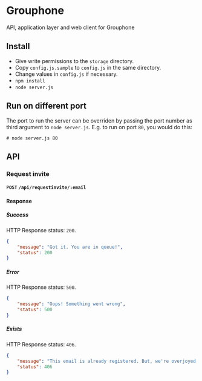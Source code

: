 # Grouphone

API, application layer and web client for Grouphone

## Install

- Give write permissions to the `storage` directory.
- Copy `config.js.sample` to `config.js` in the same directory.
- Change values in `config.js` if necessary.
- `npm install`
- `node server.js`

## Run on different port

The port to run the server can be overriden by passing the port number
as third argument to `node server.js`. E.g. to run on port `80`, you
would do this:

```
# node server.js 80
```

## API

### Request invite

**`POST` `/api/requestinvite/:email`**

#### Response

##### Success

HTTP Response status: `200`.

```json
{
    "message": "Got it. You are in queue!",
    "status": 200
}
```

##### Error

HTTP Response status: `500`.

```json
{
    "message": "Oops! Something went wrong",
    "status": 500
}
```

##### Exists

HTTP Response status: `406`.

```json
{
    "message": "This email is already registered. But, we're overjoyed to see your interest!",
    "status": 406
}
```
